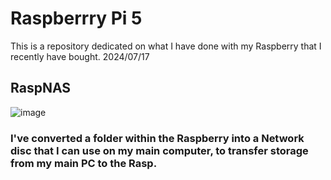 # Raspberrry Pi 5

This is a repository dedicated on what I have done with my Raspberry that I recently have bought. 2024/07/17

## RaspNAS

![image](https://github.com/user-attachments/assets/232eac97-c147-42b6-bbc3-1a4684436694)

### I've converted a folder within the Raspberry into a Network disc that I can use on my main computer, to transfer storage from my main PC to the Rasp.

